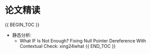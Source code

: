 # 论文精读

{{ BEGIN_TOC }}
- 静态分析:
  - What IF Is Not Enough? Fixing Null Pointer Dereference With Contextual Check: xing24what
{{ END_TOC }}